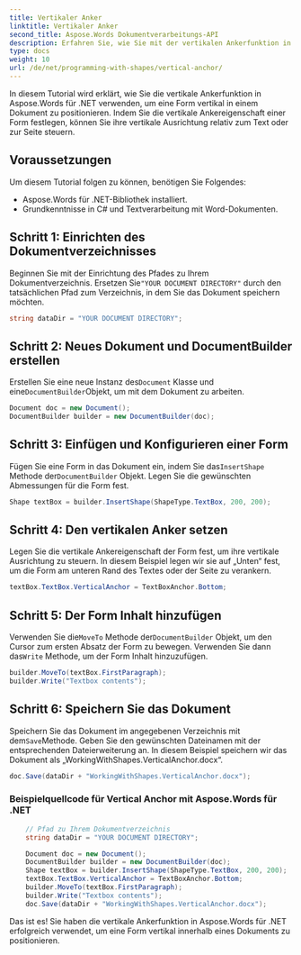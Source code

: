 ```yaml
---
title: Vertikaler Anker
linktitle: Vertikaler Anker
second_title: Aspose.Words Dokumentverarbeitungs-API
description: Erfahren Sie, wie Sie mit der vertikalen Ankerfunktion in Aspose.Words für .NET eine Form vertikal in einem Dokument positionieren.
type: docs
weight: 10
url: /de/net/programming-with-shapes/vertical-anchor/
---
```


In diesem Tutorial wird erklärt, wie Sie die vertikale Ankerfunktion in Aspose.Words für .NET verwenden, um eine Form vertikal in einem Dokument zu positionieren. Indem Sie die vertikale Ankereigenschaft einer Form festlegen, können Sie ihre vertikale Ausrichtung relativ zum Text oder zur Seite steuern.

## Voraussetzungen
Um diesem Tutorial folgen zu können, benötigen Sie Folgendes:

- Aspose.Words für .NET-Bibliothek installiert.
- Grundkenntnisse in C# und Textverarbeitung mit Word-Dokumenten.

## Schritt 1: Einrichten des Dokumentverzeichnisses
 Beginnen Sie mit der Einrichtung des Pfades zu Ihrem Dokumentverzeichnis. Ersetzen Sie`"YOUR DOCUMENT DIRECTORY"` durch den tatsächlichen Pfad zum Verzeichnis, in dem Sie das Dokument speichern möchten.

```csharp
string dataDir = "YOUR DOCUMENT DIRECTORY";
```

## Schritt 2: Neues Dokument und DocumentBuilder erstellen
 Erstellen Sie eine neue Instanz des`Document` Klasse und eine`DocumentBuilder`Objekt, um mit dem Dokument zu arbeiten.

```csharp
Document doc = new Document();
DocumentBuilder builder = new DocumentBuilder(doc);
```

## Schritt 3: Einfügen und Konfigurieren einer Form
 Fügen Sie eine Form in das Dokument ein, indem Sie das`InsertShape` Methode der`DocumentBuilder` Objekt. Legen Sie die gewünschten Abmessungen für die Form fest.

```csharp
Shape textBox = builder.InsertShape(ShapeType.TextBox, 200, 200);
```

## Schritt 4: Den vertikalen Anker setzen
Legen Sie die vertikale Ankereigenschaft der Form fest, um ihre vertikale Ausrichtung zu steuern. In diesem Beispiel legen wir sie auf „Unten“ fest, um die Form am unteren Rand des Textes oder der Seite zu verankern.

```csharp
textBox.TextBox.VerticalAnchor = TextBoxAnchor.Bottom;
```

## Schritt 5: Der Form Inhalt hinzufügen
 Verwenden Sie die`MoveTo` Methode der`DocumentBuilder` Objekt, um den Cursor zum ersten Absatz der Form zu bewegen. Verwenden Sie dann das`Write` Methode, um der Form Inhalt hinzuzufügen.

```csharp
builder.MoveTo(textBox.FirstParagraph);
builder.Write("Textbox contents");
```

## Schritt 6: Speichern Sie das Dokument
 Speichern Sie das Dokument im angegebenen Verzeichnis mit dem`Save`Methode. Geben Sie den gewünschten Dateinamen mit der entsprechenden Dateierweiterung an. In diesem Beispiel speichern wir das Dokument als „WorkingWithShapes.VerticalAnchor.docx“.

```csharp
doc.Save(dataDir + "WorkingWithShapes.VerticalAnchor.docx");
```

### Beispielquellcode für Vertical Anchor mit Aspose.Words für .NET 

```csharp
	// Pfad zu Ihrem Dokumentverzeichnis
	string dataDir = "YOUR DOCUMENT DIRECTORY";

	Document doc = new Document();
	DocumentBuilder builder = new DocumentBuilder(doc);
	Shape textBox = builder.InsertShape(ShapeType.TextBox, 200, 200);
	textBox.TextBox.VerticalAnchor = TextBoxAnchor.Bottom;
	builder.MoveTo(textBox.FirstParagraph);
	builder.Write("Textbox contents");
	doc.Save(dataDir + "WorkingWithShapes.VerticalAnchor.docx");
```

Das ist es! Sie haben die vertikale Ankerfunktion in Aspose.Words für .NET erfolgreich verwendet, um eine Form vertikal innerhalb eines Dokuments zu positionieren.